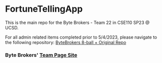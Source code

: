 # FortuneTellingApp
This is the main repo for the Byte Brokers - Team 22 in CSE110 SP23 @ UCSD.

For all admin related items completed prior to 5/4/2023, please navigate to the following repository: [ByteBrokers 8-ball + Original Repo](https://github.com/cse110-sp23-group22/cse110-sp23-group22)

### Byte Brokers' [Team Page Site](https://cse110-sp23-group22.github.io/cse110-sp23-group22/)
